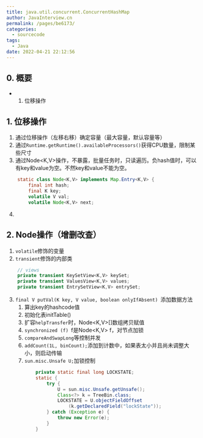 ```yaml
---
title: java.util.concurrent.ConcurrentHashMap
author: JavaInterview.cn
permalink: /pages/be6173/
categories: 
  - sourcecode
tags: 
  - Java
date: 2022-04-21 22:12:56
---
```




## 0. 概要
- 1. 位移操作

## 1. 位移操作
1. 通过位移操作（左移右移）确定容量（最大容量，默认容量等）
2. 通过`Runtime.getRuntime().availableProcessors()`获得CPU数量，限制某些尺寸
3. 通过Node<K,V>操作，不暴露，批量任务时，只读遍历。负hash值时，可以有key和value为空。不然key和value不能为空。
```java
    static class Node<K,V> implements Map.Entry<K,V> {
        final int hash;
        final K key;
        volatile V val;
        volatile Node<K,V> next;

```
4. 

## 2. Node操作（增删改查）
1. `volatile`修饰的变量
2. `transient`修饰的内部类
```java
    // views
    private transient KeySetView<K,V> keySet;
    private transient ValuesView<K,V> values;
    private transient EntrySetView<K,V> entrySet;

```
3. `final V putVal(K key, V value, boolean onlyIfAbsent) `添加数据方法
    1. 算出key的hashcode值
    2. 初始化表initTable()
    3. 扩容`helpTransfer`时，Node<K,V>[]数组拷贝赋值
    4. `synchronized (f) `f是Node<K,V> f，对节点加锁
    5. `compareAndSwapLong`等控制并发
    6. `addCount(1L, binCount);`添加到计数中，如果表太小并且尚未调整大小，则启动传输
    7. `sun.misc.Unsafe U;`加锁控制
        ```java
            private static final long LOCKSTATE;
            static {
                try {
                    U = sun.misc.Unsafe.getUnsafe();
                    Class<?> k = TreeBin.class;
                    LOCKSTATE = U.objectFieldOffset
                        (k.getDeclaredField("lockState"));
                } catch (Exception e) {
                    throw new Error(e);
                }
            }

        ```
    


